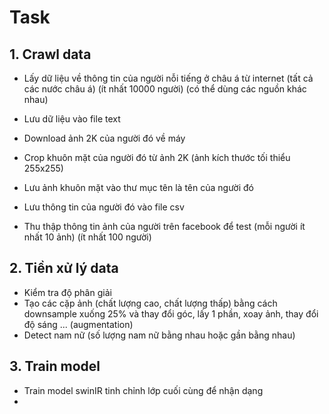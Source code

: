 # Task

## 1. Crawl data

- Lấy dữ liệu về thông tin của người nỗi tiếng ở châu á từ internet (tất cả các nước châu á) (ít nhất 10000 người) (có thể dùng các nguồn khác nhau)
- Lưu dữ liệu vào file text
- Download ảnh 2K của người đó về máy
- Crop khuôn mặt của người đó từ ảnh 2K (ảnh kích thước tối thiểu 255x255)
- Lưu ảnh khuôn mặt vào thư mục tên là tên của người đó
- Lưu thông tin của người đó vào file csv

- Thu thập thông tin ảnh của người trên facebook để test (mỗi người ít nhất 10 ảnh) (ít nhất 100 người)

## 2. Tiền xử lý data

- Kiểm tra độ phân giải
- Tạo các cặp ảnh (chất lượng cao, chất lượng thấp) bằng cách downsample xuống 25% và thay đổi góc, lấy 1 phần, xoay ảnh, thay đổi độ sáng ... (augmentation)
- Detect nam nữ (số lượng nam nữ bằng nhau hoặc gần bằng nhau)

## 3. Train model

- Train model swinIR tinh chỉnh lớp cuối cùng để nhận dạng
-
